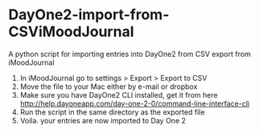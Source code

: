 # DayOne2-import-from-CSViMoodJournal
A python script for importing entries into DayOne2 from CSV export from iMoodJournal


1. In iMoodJournal go to settings > Export > Export to CSV
2. Move the file to your Mac either by e-mail or dropbox
3. Make sure you have DayOne2 CLI installed, get it from here http://help.dayoneapp.com/day-one-2-0/command-line-interface-cli
4. Run the script in the same directory as the exported file
5. Voila. your entries are now imported to Day One 2




